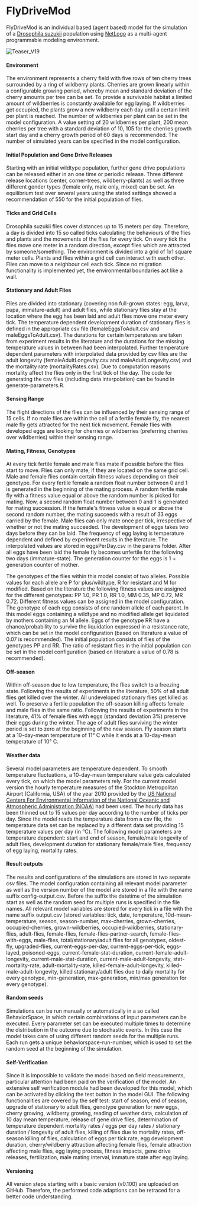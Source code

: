 # FlyDriveMod

FlyDriveMod is an individual based (agent based) model for the simulation of a [Drosophila suzukii](https://en.wikipedia.org/wiki/Drosophila_suzukii) population using [NetLogo](https://ccl.northwestern.edu/netlogo/) as a multi-agent programmable modeling environment. 

![Teaser_V19](https://user-images.githubusercontent.com/23704254/114712271-33eb9400-9d30-11eb-941e-c2a2b62be3c5.gif)

#### Environment

The environment represents a cherry field with five rows of ten cherry trees surrounded by a ring of wildberry plants. Cherries are grown linearly within a configurable growing period, whereby mean and standard deviation of the cherry amounts per tree can be set. To provide a survivable habitat a limited amount of wildberries is constantly available for egg laying. If wildberries get occupied, the plants grow a new wildberry each day until a certain limit per plant is reached. The number of wildberries per plant can be set in the model configuration. A value setting of 20 wildberries per plant, 200 mean cherries per tree with a standard deviation of 10, 105 for the cherries growth start day and a cherry growth period of 60 days is recommended. The number of simulated years can be specified in the model configuration.

#### Initial Population and Gene Drive Releases

Starting with an initial wildtype population, further gene drive populations can be released either in an one time or periodic release. Three different release locations (center, corner-trees, wildberry-plants) as well as three different gender types (female only, male only, mixed) can be set. An equilibrium test over several years using the stated settings showed a recommendation of 550 for the initial population of flies.

#### Ticks and Grid Cells

Drosophila suzukii flies cover distances up to 15 meters per day. Therefore, a day is divided into 15 so called ticks calculating the behaviours of the flies and plants and the movements of the flies for every tick. On every tick the flies move one meter in a random direction, except flies which are attracted by someone/something. The environment is divided into a grid of 1x1 square meter cells. Plants and flies within a grid cell can interact with each other. Flies can move to a neighbour cell each tick. Since no migration functionality is implemented yet, the environmental boundaries act like a wall.

#### Stationary and Adult Flies

Flies are divided into stationary (covering non full-grown states: egg, larva, pupa, immature-adult) and adult flies, while stationary flies stay at the location where the egg has been laid and adult flies move one meter every tick. The temperature dependent development duration of stationary flies is defined in the appropriate csv file (femaleEggsToAdult.csv and maleEggsToAdult.csv). The durations for certain temperatures are taken from experiment results in the literature and the durations for the missing temperature values in between had been interpolated. Further temperature dependent parameters with interpolated data provided by csv files are the adult longevity (femaleAdultLongevity.csv and maleAdultLongevity.csv) and the mortality rate (mortalityRates.csv). Due to computation reasons mortality affect the flies only in the first tick of the day. The code for generating the csv files (including data interpolation) can be found in generate-parameters.R.

#### Sensing Range

The flight directions of the flies can be influenced by their sensing range of 15 cells. If no male flies are within the cell of a fertile female fly, the nearest male fly gets attracted for the next tick movement. Female flies with developed eggs are looking for cherries or wildberries (preferring cherries over wildberries) within their sensing range.

#### Mating, Fitness, Genotypes

At every tick fertile female and male flies mate if possible before the flies start to move. Flies can only mate, if they are located on the same grid cell. Male and female flies contain certain fitness values depending on their genotype. For every fertile female a random float number between 0 and 1 is generated in the beginning of the mating process. A random fertile male fly with a fitness value equal or above the random number is picked for mating. Now, a second random float number between 0 and 1 is generated for mating succession. If the female's fitness value is equal or above the second random number, the mating succeeds with a result of 33 eggs carried by the female. Male flies can only mate once per tick, irrespective of whether or not the mating succeeded. The development of eggs takes two days before they can be laid. The frequency of egg laying is temperature dependent and defined by experiment results in the literature. The interpolated values are stored in eggsPerDay.csv in the params folder. After all eggs have been laid the female fly becomes unfertile for the following two days (immature-state). The generation counter for the eggs is 1 + generation counter of mother.

The genotypes of the flies within this model consist of two alleles. Possible values for each allele are P for plus/wildtype, R for resistant and M for modified. Based on the literature the following fitness values are assigned for the different genotypes: PP 1.0, PR 1.0, RR 1.0, MM 0.35, MP 0.72, MR 0.72. Different fitness values can be assigned in the model configuration. The genotype of each egg consists of one random allele of each parent. In this model eggs containing a wildtype and no modified allele get liquidated by mothers containing an M allele. Eggs of the genotype RR have a chance/probability to survive the liquidation expressed in a resistance rate, which can be set in the model configuration (based on literature a value of 0.07 is recommended). The initial population consists of flies of the genotypes PP and RR. The ratio of resistant flies in the initial population can be set in the model configuration (based on literature a value of 0.78 is recommended).

#### Off-season

Within off-season due to low temperature, the flies switch to a freezing state. Following the results of experiments in the literature, 50% of all adult flies get killed over the winter. All undeveloped stationary flies get killed as well. To preserve a fertile population the off-season killing affects female and male flies in the same ratio. Following the results of experiments in the literature, 41% of female flies with eggs (standard deviation 3%) preserve their eggs during the winter. The age of adult flies surviving the winter period is set to zero at the beginning of the new season. Fly season starts at a 10-day-mean temperature of 11° C while it ends at a 10-day-mean temperature of 10° C.

#### Weather data

Several model parameters are temperature dependent. To smooth temperature fluctuations, a 10-day-mean temperature value gets calculated every tick, on which the model parameters rely. For the current model version the hourly temperature measures of the Stockton Metropolitan Airport (California, USA) of the year 2010 provided by the [US National Centers For Environmental Information of the National Oceanic and Atmospheric Administration (NOAA)](https://www.ncdc.noaa.gov/cdo-web/) had been used. The hourly data has been thinned out to 15 values per day according to the number of ticks per day. Since the model reads the temperature data from a csv file, the temperature data set can be replaced by a different data set providing 15 temperature values per day (in °C). The following model parameters are temperature dependent: start and end of season, female/male longevity of adult flies, development duration for stationary female/male flies, frequency of egg laying, mortality rates.

#### Result outputs

The results and configurations of the simulations are stored in two separate csv files. The model configuration containing all relevant model parameter as well as the version number of the model are stored in a file with the name suffix config-output.csv. Before the suffix the datetime of the simulation start as well as the random seed for multiple runs is specified in the file names. All relevant model variables are stored for every tick in a file with the name suffix output.csv (stored variables: tick, date, temperature, 10d-mean-temperature, season, season-number, max-cherries, grown-cherries, occupied-cherries, grown-wildberries, occupied-wildberries, stationary-flies, adult-flies, female-flies, female-flies-partner-search, female-flies-with-eggs, male-flies, total/stationary/adult flies for all genotypes, oldest-fly, upgraded-flies, current-eggs-per-day, current-eggs-per-tick, eggs-layed, poisoned-eggs, current-female-stat-duration, current-female-adult-longevity, current-male-stat-duration, current-male-adult-longevity, stat-mortality-rate, adult-mortality-rate, killed-female-adult-longevity, killed-male-adult-longevity, killed stationary/adult flies due to daily mortality for every genotype, min-generation, max-generation, min/max generation for every genotype).

#### Random seeds

Simulations can be run manually or automatically in a so called BehaviorSpace, in which certain combinations of input parameters can be executed. Every parameter set can be executed multiple times to determine the distribution in the outcome due to stochastic events. In this case the model takes care of using different random seeds for the multiple runs. Each run gets a unique behaviorspace-run-number, which is used to set the random seed at the beginning of the simulation.

#### Self-Verification

Since it is impossible to validate the model based on field measurements, particular attention had been paid on the verification of the model. An extensive self verification module had been developed for this model, which can be activated by clicking the test button in the model GUI. The following functionalities are covered by the self test: start of season, end of season, upgrade of stationary to adult flies, genotype generation for new eggs, cherry growing, wildberry growing, reading of weather data, calculation of 10 day mean temperature, release of gene drive flies, determination of temperature dependent mortality rates / eggs per day rates / stationary duration / longevity of adult flies, killing of flies due to mortality rates, off-season killing of flies, calculation of eggs per tick rate, egg development duration, cherry/wildberry attraction affecting female flies, female attraction affecting male flies, egg laying process, fitness impacts, gene drive releases, fertilization, male mating interval, immature state after egg laying.

#### Versioning

All version steps starting with a basic version (v0.100) are uploaded on GitHub. Therefore, the performed code adaptions can be retraced for a better code understanding.


